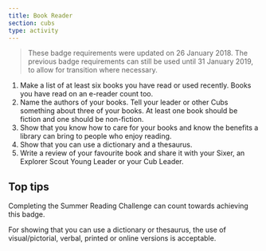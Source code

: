 ```yaml
---
title: Book Reader
section: cubs
type: activity
---
```


> These badge requirements were updated on 26 January 2018. The previous badge requirements can still be used until 31 January 2019, to allow for transition where necessary.

1. Make a list of at least six books you have read or used recently. Books you have read on an e-reader count too.
1. Name the authors of your books. Tell your leader or other Cubs something about three of your books. At least one book should be fiction and one should be non-fiction.
1. Show that you know how to care for your books and know the benefits a library can bring to people who enjoy reading.
1. Show that you can use a dictionary and a thesaurus.
1. Write a review of your favourite book and share it with your Sixer, an Explorer Scout Young Leader or your Cub Leader.

## Top tips

Completing the Summer Reading Challenge can count towards achieving this badge.

For showing that you can use a dictionary or thesaurus, the use of visual/pictorial, verbal, printed or online versions is acceptable. 